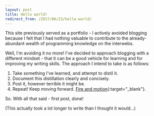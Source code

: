 ```yaml
---
layout: post
title: Hello world!
redirect_from: /2017/06/23/hello-world/
---
```


This site previously served as a portfolio - I actively avoided blogging because I felt that I had nothing valuable to contribute to the already-abundant wealth of programming knowledge on the interwebs.

Well, I'm avoiding it no more! I've decided to approach blogging with a different mindset - that it can be a good vehicle for learning and for improving my writing skills. The approach I intend to take is as follows:

1. Take something I've learned, and attempt to distil it.
2. Document this distillation clearly and concisely.
3. Post it, however terrible it might be. 
4. Repeat! Keep moving forward. [Fire and motion](https://www.joelonsoftware.com/2002/01/06/fire-and-motion/){:target="_blank"}.

So. With all that said - first post, done!

(This actually took a lot longer to write than I thought it would...)
